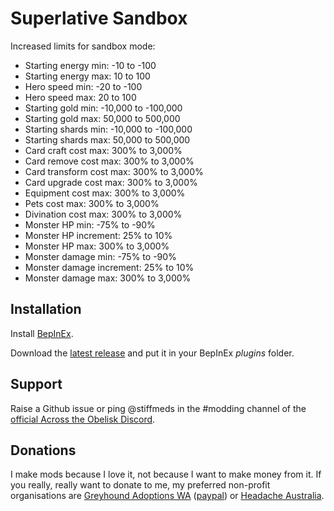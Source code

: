 # Superlative Sandbox

Increased limits for sandbox mode:
* Starting energy min: -10 to -100
* Starting energy max: 10 to 100
* Hero speed min: -20 to -100
* Hero speed max: 20 to 100
* Starting gold min: -10,000 to -100,000
* Starting gold max: 50,000 to 500,000
* Starting shards min: -10,000 to -100,000
* Starting shards max: 50,000 to 500,000
* Card craft cost max: 300% to 3,000%
* Card remove cost max: 300% to 3,000%
* Card transform cost max: 300% to 3,000%
* Card upgrade cost max: 300% to 3,000%
* Equipment cost max: 300% to 3,000%
* Pets cost max: 300% to 3,000%
* Divination cost max: 300% to 3,000%
* Monster HP min: -75% to -90%
* Monster HP increment: 25% to 10%
* Monster HP max: 300% to 3,000%
* Monster damage min: -75% to -90%
* Monster damage increment: 25% to 10%
* Monster damage max: 300% to 3,000%

## Installation

Install [BepInEx](https://across-the-obelisk.thunderstore.io/package/BepInEx/BepInExPack_AcrossTheObelisk/).

Download the [latest release](https://github.com/stiffmeds/Superlative-Sandbox) and put it in your BepInEx _plugins_ folder.

## Support

Raise a Github issue or ping @stiffmeds in the #modding channel of the [official Across the Obelisk Discord](https://discord.gg/across-the-obelisk-679706811108163701).

## Donations

I make mods because I love it, not because I want to make money from it. If you really, really want to donate to me, my preferred non-profit organisations are [Greyhound Adoptions WA](https://greyhoundadoptionswa.com.au/donation/) ([paypal](https://www.paypal.com/donate?token=m8DwEGGEH0FFsS6PS-5p4MX9_5g8_ocMMrNFjaELN-xcG6Ok-KCFabu5xtB-57QBiOM7QLSuKVUepvL_)) or [Headache Australia](https://headacheaustralia.org.au/donate/).
